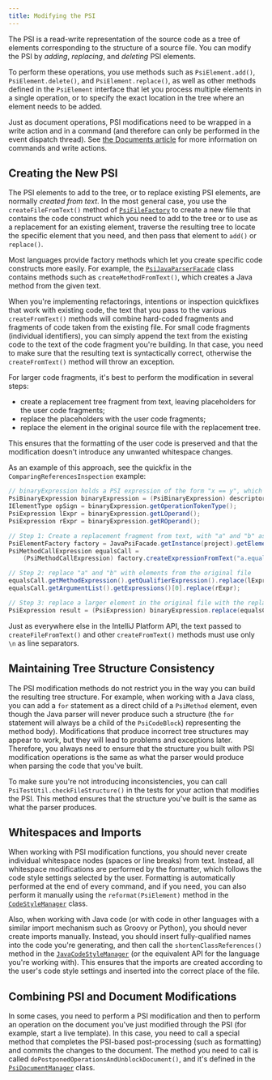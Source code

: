 ```yaml
---
title: Modifying the PSI
---
```

<!-- Copyright 2000-2020 JetBrains s.r.o. and other contributors. Use of this source code is governed by the Apache 2.0 license that can be found in the LICENSE file. -->

The PSI is a read-write representation of the source code as a tree of elements corresponding to the structure of a source file. You can modify the PSI by *adding*, *replacing*, and *deleting* PSI elements.

To perform these operations, you use methods such as `PsiElement.add()`, `PsiElement.delete()`, and `PsiElement.replace()`, as well as other methods defined in the `PsiElement` interface that let you process multiple elements in a single operation, or to specify the exact location in the tree where an element needs to be added.

Just as document operations, PSI modifications need to be wrapped in a write action and in a command (and therefore can only be performed in the event dispatch thread). See [the Documents article](documents.md#what-are-the-rules-of-working-with-documents) for more information on commands and write actions.

## Creating the New PSI

The PSI elements to add to the tree, or to replace existing PSI elements, are normally *created from text*.
In the most general case, you use the `createFileFromText()` method of [`PsiFileFactory`](upsource:///platform/core-api/src/com/intellij/psi/PsiFileFactory.java) to create a new file that contains the code construct which you need to add to the tree or to use as a replacement for an existing element, traverse the resulting tree to locate the specific element that you need, and then pass that element to `add()` or `replace()`.

Most languages provide factory methods which let you create specific code constructs more easily. For example, the [`PsiJavaParserFacade`](upsource:///java/java-psi-api/src/com/intellij/psi/PsiJavaParserFacade.java) class contains methods such as `createMethodFromText()`, which creates a Java method from the given text.

When you're implementing refactorings, intentions or inspection quickfixes that work with existing code, the text that you pass to the various `createFromText()` methods will combine hard-coded fragments and fragments of code taken from the existing file. For small code fragments (individual identifiers), you can simply append the text from the existing code to the text of the code fragment you're building. In that case, you need to make sure that the resulting text is  syntactically correct, otherwise the `createFromText()` method will throw an exception. 

For larger code fragments, it's best to perform the modification in several steps: 

 * create a replacement tree fragment from text, leaving placeholders for the user code fragments;
 * replace the placeholders with the user code fragments;
 * replace the element in the original source file with the replacement tree.

This ensures that the formatting of the user code is preserved and that the modification doesn't introduce any unwanted whitespace changes.  

As an example of this approach, see the quickfix in the `ComparingReferencesInspection` example:

```java
// binaryExpression holds a PSI expression of the form "x == y", which needs to be replaced with "x.equals(y)"
PsiBinaryExpression binaryExpression = (PsiBinaryExpression) descriptor.getPsiElement();
IElementType opSign = binaryExpression.getOperationTokenType();
PsiExpression lExpr = binaryExpression.getLOperand();
PsiExpression rExpr = binaryExpression.getROperand();

// Step 1: Create a replacement fragment from text, with "a" and "b" as placeholders
PsiElementFactory factory = JavaPsiFacade.getInstance(project).getElementFactory();
PsiMethodCallExpression equalsCall =
    (PsiMethodCallExpression) factory.createExpressionFromText("a.equals(b)", null);

// Step 2: replace "a" and "b" with elements from the original file
equalsCall.getMethodExpression().getQualifierExpression().replace(lExpr);
equalsCall.getArgumentList().getExpressions()[0].replace(rExpr);

// Step 3: replace a larger element in the original file with the replacement tree
PsiExpression result = (PsiExpression) binaryExpression.replace(equalsCall);
```

Just as everywhere else in the IntelliJ Platform API, the text passed to `createFileFromText()` and other `createFromText()` methods must use only `\n` as line separators.


## Maintaining Tree Structure Consistency

The PSI modification methods do not restrict you in the way you can build the resulting tree structure. For example, when working with a Java class, you can add a `for` statement as a direct child of a `PsiMethod` element, even though the Java parser will never produce such a structure (the `for` statement will always be a child of the `PsiCodeBlock`) representing the method body). Modifications that produce incorrect tree structures may appear to work, but they will lead to problems and exceptions later. Therefore, you always need to ensure that the structure you built with PSI modification operations is the same as what the parser would produce when parsing the code that you've built.

To make sure you're not introducing inconsistencies, you can call `PsiTestUtil.checkFileStructure()` in the tests for your action that modifies the PSI. This method ensures that the structure you've built is the same as what the parser produces.


## Whitespaces and Imports

When working with PSI modification functions, you should never create individual whitespace nodes (spaces or line breaks) from text. Instead, all whitespace modifications are performed by the formatter, which follows the code style settings selected by the user. Formatting is automatically performed at the end of every command, and if you need, you can also perform it manually using the `reformat(PsiElement)` method in the [`CodeStyleManager`](upsource:///platform/core-api/src/com/intellij/psi/codeStyle/CodeStyleManager.java) class.

Also, when working with Java code (or with code in other languages with a similar import mechanism such as Groovy or Python), you should never create imports manually. Instead, you should insert fully-qualified names into the code you're generating, and then call the `shortenClassReferences()` method in the  [`JavaCodeStyleManager`](upsource:///java/java-psi-api/src/com/intellij/psi/codeStyle/JavaCodeStyleManager.java) (or the equivalent API for the language you're working with). This ensures that the imports are created according to the user's code style settings and inserted into the correct place of the file.


## Combining PSI and Document Modifications 

In some cases, you need to perform a PSI modification and then to perform an operation on the document you've just modified through the PSI (for example, start a live template). In this case, you need to call a special method that completes the PSI-based post-processing (such as formatting) and commits the changes to the document. The method you need to call is called `doPostponedOperationsAndUnblockDocument()`, and it's defined in the [`PsiDocumentManager`](upsource:///platform/core-api/src/com/intellij/psi/PsiDocumentManager.java) class.
